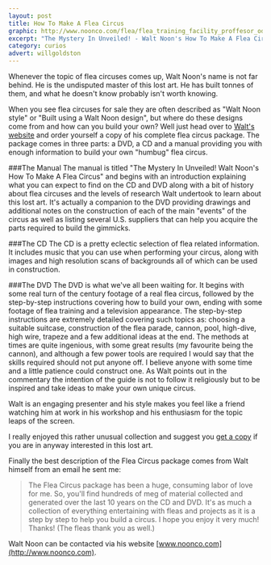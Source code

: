 ```yaml
---
layout: post
title: How To Make A Flea Circus
graphic: http://www.noonco.com/flea/flea_training_facility_proffesor_oddnot_72dpi.jpg
excerpt: "The Mystery In Unveiled! - Walt Noon's How To Make A Flea Circus"
category: curios
advert: willgoldston
---
```

Whenever the topic of flea circuses comes up, Walt Noon's name is not far behind. 
He is the undisputed master of this lost art. 
He has built tonnes of them, and what he doesn't know probably isn't worth knowing.

When you see flea circuses for sale they are often described as "Walt Noon style" or "Built using a Walt Noon design", 
but where do these designs come from and how can you build your own? 
Well just head over to [Walt's website](http://www.noonco.com/flea/plans.htm) and order yourself a copy of his complete flea circus package. 
The package comes in three parts: a DVD, a CD and a manual providing you with enough information to build your own "humbug" flea circus.

###The Manual
The manual is titled "The Mystery In Unveiled! Walt Noon's How To Make A Flea Circus" and 
begins with an introduction explaining what you can expect to find on the CD and DVD along with a bit of history 
about flea circuses and the levels of research Walt undertook to learn about this lost art. 
It's actually a companion to the DVD providing drawings and additional notes on the construction of each of the main "events" 
of the circus as well as listing several U.S. suppliers that can help you acquire the parts required to build the gimmicks.

###The CD
The CD is a pretty eclectic selection of flea related information. 
It includes music that you can use when performing your circus, along with images and high resolution scans of backgrounds 
all of which can be used in construction.

###The DVD
The DVD is what we've all been waiting for. 
It begins with some real turn of the century footage of a real flea circus, 
followed by the step-by-step instructions covering how to build your own, 
ending with some footage of flea training and a television appearance. 
The step-by-step instructions are extremely detailed covering such topics as: choosing a suitable suitcase,
construction of the flea parade, cannon, pool, high-dive, high wire, trapeze and a few additional ideas at the end.
The methods at times are quite ingenious, with some great results (my favourite being the cannon), 
and although a few power tools are required I would say that the skills required should not put anyone off. 
I believe anyone with some time and a little patience could construct one. 
As Walt points out in the commentary the intention of the guide is not to follow it religiously but to be inspired 
and take ideas to make your own unique circus.

Walt is an engaging presenter and his style makes you feel like a friend watching him at work in his workshop 
and his enthusiasm for the topic leaps of the screen. 

I really enjoyed this rather unusual collection and suggest you [get a copy](http://www.noonco.com/flea/plans.htm) 
if you are in anyway interested in this lost art.

Finally the best description of the Flea Circus package comes from Walt himself from an email he sent me:
> The Flea Circus package has been a huge, consuming labor of love for me.
So, you'll find hundreds of meg of material collected and generated over the last 10 years on the CD and DVD.
It's as much a collection of everything entertaining with fleas and projects as it is a step by step to help you build a circus.
I hope you enjoy it very much! Thanks! (The fleas thank you as well.)

Walt Noon can be contacted via his website [www.noonco.com](http://www.noonco.com).
